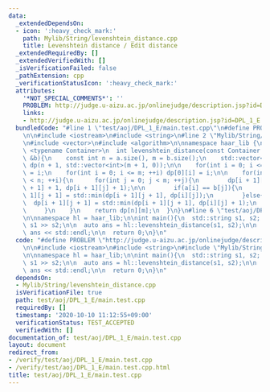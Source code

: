 ```yaml
---
data:
  _extendedDependsOn:
  - icon: ':heavy_check_mark:'
    path: Mylib/String/levenshtein_distance.cpp
    title: Levenshtein distance / Edit distance
  _extendedRequiredBy: []
  _extendedVerifiedWith: []
  _isVerificationFailed: false
  _pathExtension: cpp
  _verificationStatusIcon: ':heavy_check_mark:'
  attributes:
    '*NOT_SPECIAL_COMMENTS*': ''
    PROBLEM: http://judge.u-aizu.ac.jp/onlinejudge/description.jsp?id=DPL_1_E
    links:
    - http://judge.u-aizu.ac.jp/onlinejudge/description.jsp?id=DPL_1_E
  bundledCode: "#line 1 \"test/aoj/DPL_1_E/main.test.cpp\"\n#define PROBLEM \"http://judge.u-aizu.ac.jp/onlinejudge/description.jsp?id=DPL_1_E\"\
    \n\n#include <iostream>\n#include <string>\n#line 2 \"Mylib/String/levenshtein_distance.cpp\"\
    \n#include <vector>\n#include <algorithm>\n\nnamespace haar_lib {\n  template\
    \ <typename Container>\n  int levenshtein_distance(const Container &a, const Container\
    \ &b){\n    const int n = a.size(), m = b.size();\n    std::vector<std::vector<int>>\
    \ dp(n + 1, std::vector<int>(m + 1, 0));\n\n    for(int i = 0; i <= n; ++i) dp[i][0]\
    \ = i;\n    for(int i = 0; i <= m; ++i) dp[0][i] = i;\n\n    for(int i = 0; i\
    \ < n; ++i){\n      for(int j = 0; j < m; ++j){\n        dp[i + 1][j + 1] = std::min(dp[i][j\
    \ + 1] + 1, dp[i + 1][j] + 1);\n\n        if(a[i] == b[j]){\n          dp[i +\
    \ 1][j + 1] = std::min(dp[i + 1][j + 1], dp[i][j]);\n        }else{\n        \
    \  dp[i + 1][j + 1] = std::min(dp[i + 1][j + 1], dp[i][j] + 1);\n        }\n \
    \     }\n    }\n    return dp[n][m];\n  }\n}\n#line 6 \"test/aoj/DPL_1_E/main.test.cpp\"\
    \n\nnamespace hl = haar_lib;\n\nint main(){\n  std::string s1, s2; std::cin >>\
    \ s1 >> s2;\n\n  auto ans = hl::levenshtein_distance(s1, s2);\n\n  std::cout <<\
    \ ans << std::endl;\n\n  return 0;\n}\n"
  code: "#define PROBLEM \"http://judge.u-aizu.ac.jp/onlinejudge/description.jsp?id=DPL_1_E\"\
    \n\n#include <iostream>\n#include <string>\n#include \"Mylib/String/levenshtein_distance.cpp\"\
    \n\nnamespace hl = haar_lib;\n\nint main(){\n  std::string s1, s2; std::cin >>\
    \ s1 >> s2;\n\n  auto ans = hl::levenshtein_distance(s1, s2);\n\n  std::cout <<\
    \ ans << std::endl;\n\n  return 0;\n}\n"
  dependsOn:
  - Mylib/String/levenshtein_distance.cpp
  isVerificationFile: true
  path: test/aoj/DPL_1_E/main.test.cpp
  requiredBy: []
  timestamp: '2020-10-10 11:12:55+09:00'
  verificationStatus: TEST_ACCEPTED
  verifiedWith: []
documentation_of: test/aoj/DPL_1_E/main.test.cpp
layout: document
redirect_from:
- /verify/test/aoj/DPL_1_E/main.test.cpp
- /verify/test/aoj/DPL_1_E/main.test.cpp.html
title: test/aoj/DPL_1_E/main.test.cpp
---
```

